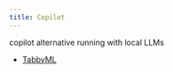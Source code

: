 ```yaml
---
title: Copilot
---
```


copilot alternative running with local LLMs
- [TabbyML](https://github.com/TabbyML/tabby)
